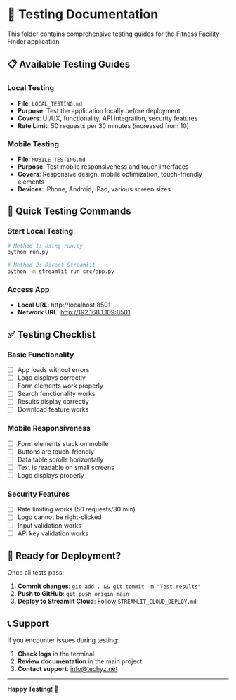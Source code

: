 # 🧪 Testing Documentation

This folder contains comprehensive testing guides for the Fitness Facility Finder application.

## 📋 Available Testing Guides

### **Local Testing**
- **File**: `LOCAL_TESTING.md`
- **Purpose**: Test the application locally before deployment
- **Covers**: UI/UX, functionality, API integration, security features
- **Rate Limit**: 50 requests per 30 minutes (increased from 10)

### **Mobile Testing**
- **File**: `MOBILE_TESTING.md`
- **Purpose**: Test mobile responsiveness and touch interfaces
- **Covers**: Responsive design, mobile optimization, touch-friendly elements
- **Devices**: iPhone, Android, iPad, various screen sizes

## 🚀 Quick Testing Commands

### **Start Local Testing**
```bash
# Method 1: Using run.py
python run.py

# Method 2: Direct Streamlit
python -m streamlit run src/app.py
```

### **Access App**
- **Local URL**: http://localhost:8501
- **Network URL**: http://192.168.1.109:8501

## ✅ Testing Checklist

### **Basic Functionality**
- [ ] App loads without errors
- [ ] Logo displays correctly
- [ ] Form elements work properly
- [ ] Search functionality works
- [ ] Results display correctly
- [ ] Download feature works

### **Mobile Responsiveness**
- [ ] Form elements stack on mobile
- [ ] Buttons are touch-friendly
- [ ] Data table scrolls horizontally
- [ ] Text is readable on small screens
- [ ] Logo displays properly

### **Security Features**
- [ ] Rate limiting works (50 requests/30 min)
- [ ] Logo cannot be right-clicked
- [ ] Input validation works
- [ ] API key validation works

## 🎯 Ready for Deployment?

Once all tests pass:
1. **Commit changes**: `git add . && git commit -m "Test results"`
2. **Push to GitHub**: `git push origin main`
3. **Deploy to Streamlit Cloud**: Follow `STREAMLIT_CLOUD_DEPLOY.md`

## 📞 Support

If you encounter issues during testing:
1. **Check logs** in the terminal
2. **Review documentation** in the main project
3. **Contact support**: info@techyz.net

---

**Happy Testing! 🎉**
